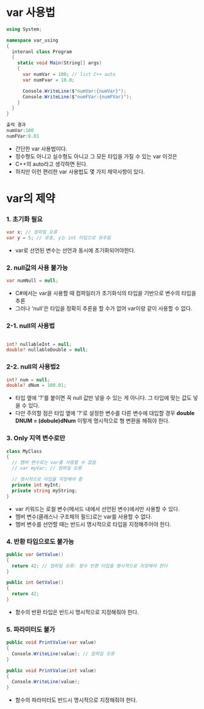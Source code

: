 # var 사용법

```C#
using System;

namespace var_using
{
  interanl class Program
  {
    static void Main(String[] args)
    {
      var numVar = 100; // list C++ auto
      var numFvar = 10.0;

      Console.WriteLine($"numVar:{numVar}");
      Console.WriteLine($"numFVar:{numFVar}");
    }
  }
}

출력 결과
numVar:100
numFVar:0.01
```

  * 간단한 var 사용법이다.
  * 정수형도 아니고 실수형도 아니고 그 모든 타입을 가질 수 있는 var 이것은
  * C++의 auto라고 생각하면 된다.
  * 하지만 이런 편리한 var 사용법도 몇 가지 제약사항이 있다.

# var의 제약
  ### 1. 초기화 필요
  ```C#
  var x; // 컴파일 오류
  var y = 5; // 유효, y는 int 타입으로 유추됨
  ```
  * var로 선언된 변수는 선언과 동시에 초기화되어야한다.

  ### 2. null값의 사용 불가능
  ```C#
  var numNull = null; 
  ```
  * C#에서는 var을 사용할 때 컴파일러가 초기화식의 타입을 기반으로 변수의 타입을 추론
  * 그러나 'null'은 타입을 정확히 추론을 할 수가 없어 var이랑 같이 사용할 수 없다.
  ### 2-1. null의 사용법
  ```C#

int? nullableInt = null;
double? nullableDouble = null;
  ```

  ### 2-2. null의 사용법2
  ```C#
int? num = null;
double? dNum = 100.01;
```
  * 타입 옆에 '?'를 붙이면 꼭 null 값만 넣을 수 있는 게 아니다. 그 타입에 맞는 값도 넣을 수 있다.
  * 다만 주의할 점은 타입 옆에 '?'로 설정한 변수를 다른 변수에 대입할 경우 **double DNUM  =  (dobule)dNum** 이렇게 명시적으로 형 변환을 해줘야 한다.



  ### 3. Only 지역 변수로만
  ```C#
  class MyClass
{
    // 멤버 변수로는 var를 사용할 수 없음
    // var myVar; // 컴파일 오류

    // 명시적으로 타입을 지정해야 함
    private int myInt;
    private string myString;
}
```
  * var 키워드는 로컬 변수(메서드 내에서 선언된 변수)에서만 사용할 수 있다.
  *  멤버 변수(클래스나 구조체의 필드)로는 var를 사용할 수 없다.
  *  멤버 변수를 선언할 때는 반드시 명시적으로 타입을 지정해주어야 한다.




  ### 4. 반환 타입으로도 불가능
  ```C#
public var GetValue()
{
    return 42; // 컴파일 오류: 함수 반환 타입을 명시적으로 지정해야 한다
}

public int GetValue()
{
    return 42; 
}
```
  * 함수의 반환 타입은 반드시 명시적으로 지정해줘야 한다.

  ### 5. 파라미터도 불가
  ```C#
public void PrintValue(var value)
{
    Console.WriteLine(value); // 컴파일 오류
}

public void PrintValue(int value)
{
    Console.WriteLine(value); 
}
```
  * 함수의 파라미터도 반드시 명시적으로 지정해줘야 한다.

